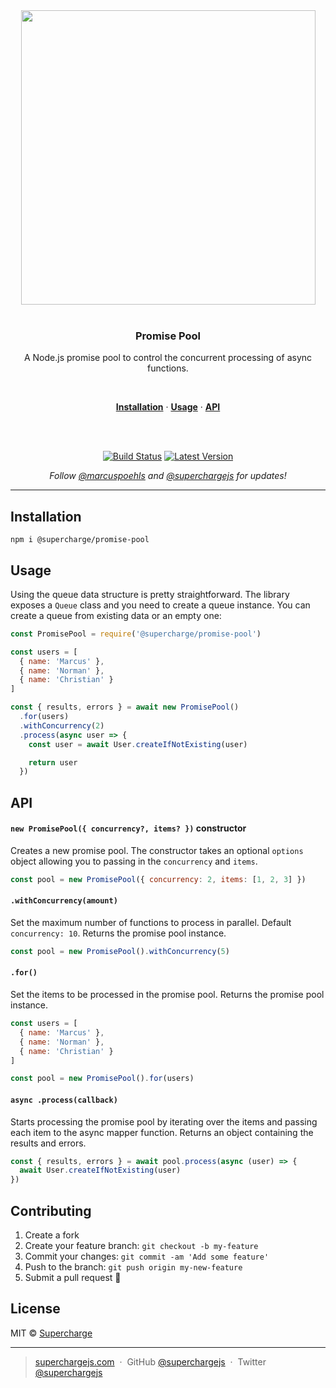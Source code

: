 <div align="center">
  <a href="https://superchargejs.com">
    <img width="471" style="max-width:100%;" src="https://superchargejs.com/images/supercharge-text.svg" />
  </a>
  <br/>
  <br/>
  <p>
    <h3>Promise Pool</h3>
  </p>
  <p>
    A Node.js promise pool to control the concurrent processing of async functions.
  </p>
  <br/>
  <p>
    <a href="#installation"><strong>Installation</strong></a> ·
    <a href="#usage"><strong>Usage</strong></a> ·
    <a href="#api"><strong>API</strong></a>
  </p>
  <br/>
  <br/>
  <p>
    <a href="https://travis-ci.com/superchargejs/promise-pool"><img src="https://travis-ci.com/superchargejs/promise-pool.svg?branch=master" alt="Build Status" data-canonical-src="https://travis-ci.com/superchargejs/promise-pool.svg?branch=master" style="max-width:100%;"></a>
    <a href="https://www.npmjs.com/package/@supercharge/promise-pool"><img src="https://img.shields.io/npm/v/@supercharge/promise-pool.svg" alt="Latest Version"></a>
  </p>
  <p>
    <em>Follow <a href="http://twitter.com/marcuspoehls">@marcuspoehls</a> and <a href="http://twitter.com/superchargejs">@superchargejs</a> for updates!</em>
  </p>
</div>

---

## Installation

```
npm i @supercharge/promise-pool
```


## Usage
Using the queue data structure is pretty straightforward. The library exposes a `Queue` class and you need to create a queue instance. You can create a queue from existing data or an empty one:

```js
const PromisePool = require('@supercharge/promise-pool')

const users = [
  { name: 'Marcus' },
  { name: 'Norman' },
  { name: 'Christian' }
]

const { results, errors } = await new PromisePool()
  .for(users)
  .withConcurrency(2)
  .process(async user => {
    const user = await User.createIfNotExisting(user)

    return user
  })
```


## API

#### `new PromisePool({ concurrency?, items? })` constructor
Creates a new promise pool. The constructor takes an optional `options` object allowing you to passing in the `concurrency` and `items`.

```js
const pool = new PromisePool({ concurrency: 2, items: [1, 2, 3] })
```


#### `.withConcurrency(amount)`
Set the maximum number of functions to process in parallel. Default `concurrency: 10`. Returns the promise pool instance.

```js
const pool = new PromisePool().withConcurrency(5)
```


#### `.for()`
Set the items to be processed in the promise pool. Returns the promise pool instance.

```js
const users = [
  { name: 'Marcus' },
  { name: 'Norman' },
  { name: 'Christian' }
]

const pool = new PromisePool().for(users)
```


#### `async .process(callback)`
Starts processing the promise pool by iterating over the items and passing each item to the async mapper function. Returns an object containing the results and errors.

```js
const { results, errors } = await pool.process(async (user) => {
  await User.createIfNotExisting(user)
})
```


## Contributing

1.  Create a fork
2.  Create your feature branch: `git checkout -b my-feature`
3.  Commit your changes: `git commit -am 'Add some feature'`
4.  Push to the branch: `git push origin my-new-feature`
5.  Submit a pull request 🚀


## License
MIT © [Supercharge](https://superchargejs.com)

---

> [superchargejs.com](https://superchargejs.com) &nbsp;&middot;&nbsp;
> GitHub [@superchargejs](https://github.com/superchargejs/) &nbsp;&middot;&nbsp;
> Twitter [@superchargejs](https://twitter.com/superchargejs)
